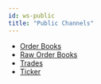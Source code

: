 ```yaml
---
id: ws-public
title: "Public Channels"
---
```


- [Order Books](/v1/reference#ws-public-order-books)
- [Raw Order Books](/v1/reference#ws-public-raw-order-books)
- [Trades](/v1/reference#ws-public-trades)
- [Ticker](/v1/reference#ws-public-ticker)
